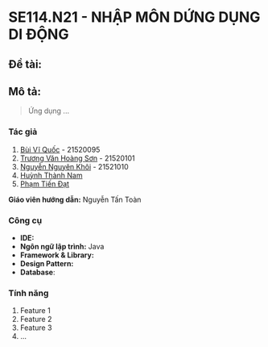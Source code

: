 # SE114.N21 - NHẬP MÔN DỨNG DỤNG DI ĐỘNG

## Đề tài: 

## Mô tả:

> Ứng dụng ...

### Tác giả

1. [Bùi Vĩ Quốc](https://github.com/bvquoc) - 21520095
2. [Trương Văn Hoàng Sơn](https://github.com/tvhson) - 21520101
3. [Nguyễn Nguyên Khôi](https://github.com/Khooiiiii) - 21521010
4. [Huỳnh Thành Nam](https://github.com/ThNam203)
5. [Phạm Tiến Đạt](https://github.com/ptdat4823)

**Giáo viên hướng dẫn:** Nguyễn Tấn Toàn

### Công cụ

- **IDE:** 
- **Ngôn ngữ lập trình:** Java
- **Framework & Library:** 
- **Design Pattern:** 
- **Database**: 

### Tính năng

1. Feature 1
2. Feature 2
3. Feature 3
4. ...
